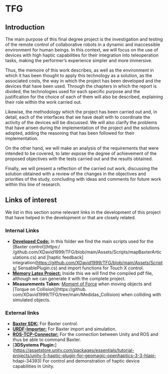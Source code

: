# TFG

## Introduction
The main purpose of this final degree project is the investigation and testing of the remote control of collaborative robots in a dynamic and inaccessible environment for human beings. In this context, we will focus on the use of devices with high haptic capabilities for their integration into teleoperation tasks, making the performer’s experience simpler and more immersive. 

Thus, the memoire of this work describes, as well as the environment in which it has been thought to apply this technology as a solution, as the associated costs, the way in which the project has been developed and the devices that have been used. Through the chapters in which the report is divided, the technologies used for each specific purpose and the justification for the choice of each of them will also be described, explaining their role within the work carried out.

Likewise, the methodology which the project has been carried out and, in detail, each of the interfaces that we have dealt with to coordinate the activity of the devices will be discussed. We will also clarify the problems that have arisen during the implementation of the project and the solutions adopted, adding the reasoning that has been followed for their implementation. 

On the other hand, we will make an analysis of the requirements that were intended to be covered, to later expose the degree of achievement of the proposed objectives with the tests carried out and the results obtained. 

Finally, we will present a reflection of the carried out work, discussing the solution obtained with a review of the changes in the objectives and priorities of the study, concluding with ideas and comments for future work within this line of research.

## Links of interest

We list in this section some relevant links in the development of this project that have helped in the development or that are closely related.

### Internal Links

- [**Developed Code:**](https://github.com/XDavid1999/TFG/tree/main/Assets/Scripts) In this folder we find the main scripts used for the [Baxter control](https:/ /github.com/XDavid1999/TFG/blob/main/Assets/Scripts/mapBaxterArticulations.cs) and [haptic feedback] integration(https://github.com/XDavid1999/TFG/blob/main/Assets/Scripts/ SensablePlugin.cs) and import functions for Touch X control.
- [**Memory Latex Project:**](https://github.com/XDavid1999/TFG/tree/main/Memoria) Inside this we will find the compiled pdf file, although we can generate it with the complete project.
- **Measurements Taken:** [Moment of Force](https://github.com/XDavid1999/TFG/tree/main/Measurements%20Moment) when moving objects and [Torque on Collision](https://github. com/XDavid1999/TFG/tree/main/Medidas_Collision) when colliding with simulated objects.

### External links

- [**Baxter SDK:**](https://github.com/RethinkRobotics/baxter) For Baxter control.
- [**URDF-Importer:**](https://github.com/Unity-Technologies/URDF-Importer) For Baxter import and simulation.
- [**ROS-TCP-Connector:**](https://github.com/Unity-Technologies/ROS-TCP-Connector) For the connection between Unity and ROS and thus be able to command Baxter.
- [**3DSystems Plugin:**](https://assetstore.unity.com/packages/essentials/tutorial-projects/unity-5-haptic-plugin-for-geomagic-openhaptics-3-3-hlapi- hdapi-34393) For control and demonstration of haptic device capabilities in Unity.
